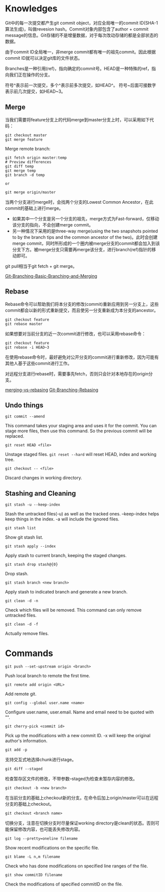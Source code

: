 # Knowledges

Git中的每一次提交都产生git commit object，对应全局唯一的commit ID(SHA-1 算法生成)，叫做revesion hash。Commit对象内部包含了author + commit message的信息。Git存储的不是增量数据，对于每次改动存储的都是全部状态的数据。

由于commit ID全局唯一，非merge commit都有唯一的祖先commit。因此根据commit ID就可以决定git库的文件状态。

Branches是一种引用(ref)，指向确定的commit号。HEAD是一种特殊的ref，指向我们正在操作的分支。

符号^表示前一次提交，多个^表示前多次提交，如HEAD^。
符号\~后面可接数字表示前几次提交，如HEAD~3。


## Merge

当我们需要将feature分支上的代码merge到master分支上时，可以采用如下代码：

    git checkout master
    git merge feature

Merge remote branch:

    git fetch origin master:temp
    # Preview differences
    git diff temp
    git merge temp
    git branch -d temp
    
    or
    
    git merge origin/master

当两个分支进行merge时，会找两个分支的Lowest Common Ancestor，在此commit的基础上进行merge。

-   如果其中一个分支是另一个分支的祖先，merge方式为Fast-forward，仅移动该分支的指向，不会创建merge commit。
-   另一种情况下采用的是three-way merge(using the two snapshots pointed to by the branch tips and the common ancestor of the two)。此时会创建merge commit，同时所形成的一个圈内被merge分支的commit都会加入到该分支下方。被merge分支只需要再merge该分支，进行branch(ref)指针的移动即可。

git pull相当于git fetch + git merge。

[Git-Branching-Basic-Branching-and-Merging](https://git-scm.com/book/en/v2/Git-Branching-Basic-Branching-and-Merging#_basic_merging)


## Rebase

Rebase命令可以帮助我们将本分支的修改(commit)重新应用到另一分支上，这些commit都会以新的形式重新提交，而且使另一分支重新成为本分支的ancestor。

    git checkout feature
    git rebase master

如果想要对当前分支的近一次commit进行修改，也可以采用rebase命令：

    git checkout feature
    git rebase -i HEAD~3

在使用rebase命令时，最好避免对公开分支的commit进行重新修改，因为可能有其他人基于这些commit进行工作。

对远程分支进行rebase时，需要事先fetch，否则只会针对本地存在的origin分支。

[merging-vs-rebasing](https://www.atlassian.com/git/tutorials/merging-vs-rebasing)
[Git-Branching-Rebasing](https://git-scm.com/book/en/v2/Git-Branching-Rebasing)


## Undo things

`git commit --amend`

This command takes your staging area and uses it for the commit. You can stage more files, then use this command. So the previous commit will be replaced.

`git reset HEAD <file>`

Unstage staged files. `git reset --hard` will reset HEAD, index and working tree.

`git checkout -- <file>`

Discard changes in working directory.


## Stashing and Cleaning

`git stash -u --keep-index`

Stash the untracked files(-u) as well as the tracked ones. &#x2013;keep-index helps keep things in the index. -a will include the ignored files.

`git stash list`

Show git stash list.

`git stash apply --index`

Apply stash to current branch, keeping the staged changes.

`git stash drop stash@{0}`

Drop stash.

`git stash branch <new branch>`

Apply stash to indicated branch and generate a new branch.

`git clean -d -n`

Check which files will be removed. This command can only remove untracked files.

`git clean -d -f`

Actually remove files.


# Commands

`git push --set-upstream origin <branch>`

Push local branch to remote the first time.

`git remote add origin <URL>`

Add remote git.

`git config --global user.name <name>`

Configure user.name, user.email. Name and email need to be quoted with "".

`git cherry-pick <commit id>`

Pick up the modifications with a new commit ID. -x will keep the original author's information.

`git add -p`

支持交互式地选择chunk进行stage。

`git diff --staged`

检查暂存区文件的修改，不带参数&#x2013;staged为检查未暂存内容的修改。

`git checkout -b <new branch>`

在当前分支的基础上checkout新的分支。在命令后加上origin/master可以在远程分支的基础上checkout。

`git checkout <branch name>`

切换分支，注意在切换分支时尽量保证working directory是clean的状态。否则可能保留修改内容，也可能丢失修改内容。

`git log --pretty=oneline filename`

Show recent modifications on the specific file.

`git blame -L n,m filename`

Check who has done modifications on specified line ranges of the file.

`git show commitID filename`

Check the modifications of specified commitID on the file.
